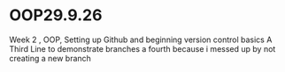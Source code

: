 # OOP29.9.26
Week 2 , OOP, Setting up Github and beginning version control basics
A Third Line to demonstrate branches
a fourth because i messed up by not creating a new branch
